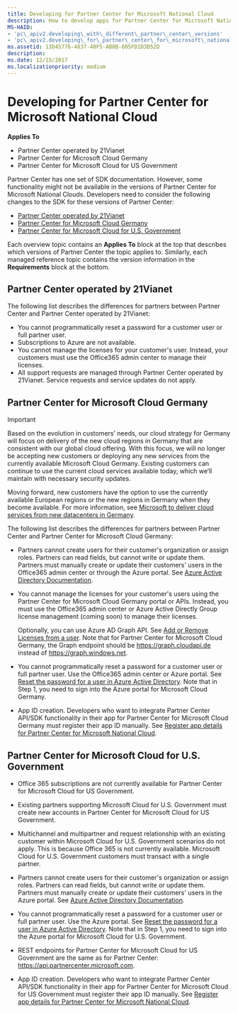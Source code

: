 ```yaml
---
title: Developing for Partner Center for Microsoft National Cloud
description: How to develop apps for Partner Center for Microsoft National Cloud
MS-HAID:
- 'pc\_apiv2.developing\_with\_different\_partner\_center\_versions'
- 'pc\_apiv2.developing\_for\_partner\_center\_for\_microsoft\_national\_cloud'
ms.assetid: 13D45776-4837-48F5-AB8B-605FD1D3D52D
description: 
ms.date: 12/15/2017
ms.localizationpriority: medium
---
```


# Developing for Partner Center for Microsoft National Cloud


**Applies To**

-   Partner Center operated by 21Vianet
-   Partner Center for Microsoft Cloud Germany
-   Partner Center for Microsoft Cloud for US Government

Partner Center has one set of SDK documentation. However, some functionality might not be available in the versions of Partner Center for Microsoft National Clouds. Developers need to consider the following changes to the SDK for these versions of Partner Center:

- [Partner Center operated by 21Vianet](#partner-center-operated-by-21vianet)
- [Partner Center for Microsoft Cloud Germany](#partner-center-for-microsoft-cloud-germany)
- [Partner Center for Microsoft Cloud for U.S. Government](#partner-center-for-microsoft-cloud-for-us-government)

Each overview topic contains an **Applies To** block at the top that describes which versions of Partner Center the topic applies to. Similarly, each managed reference topic contains the version information in the **Requirements** block at the bottom.


## <span id="partner-center-operated-by-21vianet"></span><span id="PARTNER-CENTER-OPERATED-BY-21VIANET"></span>Partner Center operated by 21Vianet

The following list describes the differences for partners between Partner Center and Partner Center operated by 21Vianet:

-   You cannot programmatically reset a password for a customer user or full partner user.
-   Subscriptions to Azure are not available.
-   You cannot manage the licenses for your customer's user. Instead, your customers must use the Office365 admin center to manage their licenses.
-   All support requests are managed through Partner Center operated by 21Vianet. Service requests and service updates do not apply.


## <span id="partner-center-for-microsoft-cloud-germany"></span><span id="PARTNER-CENTER-FOR-MICROSOFT-CLOUD-GERMANY"></span>Partner Center for Microsoft Cloud Germany

>[!IMPORTANT]
>Based on the evolution in customers’ needs, our cloud strategy for Germany will focus on delivery of the new cloud regions in Germany that are consistent with our global cloud offering. With this focus, we will no longer be accepting new customers or deploying any new services from the currently available Microsoft Cloud Germany. Existing customers can continue to use the current cloud services available today, which we’ll maintain with necessary security updates. 
>  
>Moving forward, new customers have the option to use the currently available European regions or the new regions in Germany when they become available. For more information, see [Microsoft to deliver cloud services from new datacenters in Germany](https://news.microsoft.com/europe/2018/08/31/microsoft-to-deliver-cloud-services-from-new-datacentres-in-germany-in-2019-to-meet-evolving-customer-needs/). 

The following list describes the differences for partners between Partner Center and Partner Center for Microsoft Cloud Germany:

- Partners cannot create users for their customer's organization or assign roles. Partners can read fields, but cannot write or update them. Partners must manually create or update their customers' users in the Office365 admin center or through the Azure portal. See [Azure Active Directory Documentation](https://docs.microsoft.com/azure/active-directory/).
- You cannot manage the licenses for your customer's users using the Partner Center for Microsoft Cloud Germany portal or APIs. Instead, you must use the Office365 admin center or Azure Active Directly Group license management (coming soon) to manage their licenses.

  Optionally, you can use Azure AD Graph API. See [Add or Remove Licenses from a user](https://msdn.microsoft.com/library/azure/ad/graph/api/functions-and-actions#assignLicense ). Note that for Partner Center for Microsoft Cloud Germany, the Graph endpoint should be https://graph.cloudapi.de instead of https://graph.windows.net.

- You cannot programmatically reset a password for a customer user or full partner user. Use the Office365 admin center or Azure portal. See [Reset the password for a user in Azure Active Directory](https://azure.microsoft.com/documentation/articles/active-directory-users-reset-password-azure-portal/). Note that in Step 1, you need to sign into the Azure portal for Microsoft Cloud Germany.
- App ID creation. Developers who want to integrate Partner Center API/SDK functionality in their app for Partner Center for Microsoft Cloud Germany must register their app ID manually. See [Register app details for Partner Center for Microsoft National Cloud](https://msdn.microsoft.com/library/partnercenter/mt745084.aspx).   


## <span id="partner-center-for-microsoft-cloud-for-us-government"></span><span id="PARTNER-CENTER-FOR-MICROSOFT-CLOUD-FOR-US-GOVERNMENT"></span>Partner Center for Microsoft Cloud for U.S. Government

- Office 365 subscriptions are not currently available for Partner Center for Microsoft Cloud for US Government.

- Existing partners supporting Microsoft Cloud for U.S. Government must create new accounts in Partner Center for Microsoft Cloud for US Government.

- Multichannel and multipartner and request relationship with an existing customer within Microsoft Cloud for U.S. Government scenarios do not apply. This is because Office 365 is not currently available. Microsoft Cloud for U.S. Government customers must transact with a single partner.

- Partners cannot create users for their customer's organization or assign roles. Partners can read fields, but cannot write or update them. Partners must manually create or update their customers' users in the Azure portal. See [Azure Active Directory Documentation](https://docs.microsoft.com/azure/active-directory/).

- You cannot programmatically reset a password for a customer user or full partner user. Use the Azure portal. See [Reset the password for a user in Azure Active Directory](https://docs.microsoft.com/azure/active-directory/active-directory-users-reset-password-azure-portal). Note that in Step 1, you need to sign into the Azure portal for Microsoft Cloud for U.S. Government.

- REST endpoints for Partner Center for Microsoft Cloud for US Government are the same as for Partner Center: https://api.partnercenter.microsoft.com.

- App ID creation. Developers who want to integrate Partner Center API/SDK functionality in their app for Partner Center for Microsoft Cloud for US Government must register their app ID manually. See [Register app details for Partner Center for Microsoft National Cloud](https://msdn.microsoft.com/library/partnercenter/mt745084.aspx).
